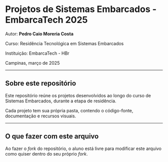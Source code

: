 # Projetos de Sistemas Embarcados - EmbarcaTech 2025

Autor: **Pedro Caio Moreria Costa**

Curso: Residência Tecnológica em Sistemas Embarcados

Instituição: EmbarcaTech - HBr

Campinas, março de 2025

---

## Sobre este repositório

Este repositório reúne os projetos desenvolvidos ao longo do curso de Sistemas Embarcados, durante a etapa de residência.  

Cada projeto tem sua própria pasta, contendo o código-fonte, documentação e recursos visuais.

---

## O que fazer com este arquivo

Ao fazer o *fork* do repositório, o aluno está livre para modificar este arquivo como quiser dentro do seu próprio *fork*.
